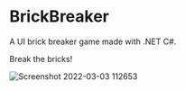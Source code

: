 # BrickBreaker

A UI brick breaker game made with .NET C#.

Break the bricks!

![Screenshot 2022-03-03 112653](https://user-images.githubusercontent.com/71236534/156634611-6440f162-1932-486d-9c3e-4a9eed74a8f5.jpg)
